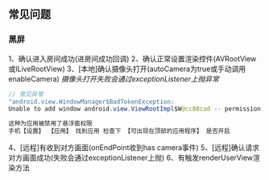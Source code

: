 ## 常见问题

### 黑屏
1、确认进入房间成功(进房间成功回调)
2、确认正常设置渲染控件(AVRootView或ILiveRootView)
3、[本地]确认摄像头打开(autoCamera为true或手动调用enableCamera)
    *摄像头打开失败会通过exceptionListener上抛异常*
```java
// 常见异常
"android.view.WindowManager$BadTokenException: 
Unable to add window android.view.ViewRootImpl$W@cc80cad -- permission denied for window type 2002]"

这种为应用被禁用了悬浮窗权限
手机【设置】 【应用】 找到应用 检查下 【可出现在顶部的应用程序】 是否开启
```
4、[远程]有收到对方画面(onEndPoint收到has camera事件)
5、[远程]确认请求对方画面成功(失败会通过exceptionListener上抛)
6、有触发renderUserView渲染方法
